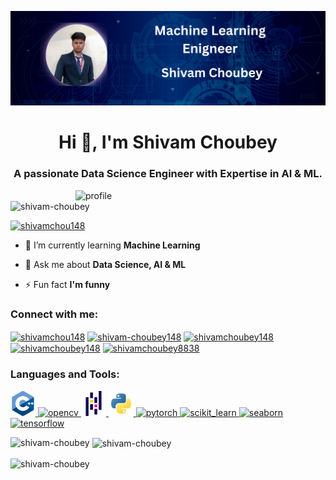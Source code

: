 ![logo](https://github.com/Shivam-Choubey/Shivam-Choubey/blob/main/logo.png)
<h1 align="center">Hi 👋, I'm Shivam Choubey</h1>
<h3 align="center">A passionate Data Science Engineer with Expertise in AI & ML.</h3>

<img align="right" alt="profile" width="400" src="https://www.dresma.ai/wp-content/uploads/2022/01/QA-Automation-EngineerMW.gif">

<p align="left"> <img src="https://komarev.com/ghpvc/?username=shivam-choubey&label=Profile%20views&color=0e75b6&style=flat" alt="shivam-choubey" /> </p>

<p align="left"> <a href="https://twitter.com/shivamchou148" target="blank"><img src="https://img.shields.io/twitter/follow/shivamchou148?logo=twitter&style=for-the-badge" alt="shivamchou148" /></a> </p>

- 🌱 I’m currently learning **Machine Learning**

- 💬 Ask me about **Data Science, AI & ML**

- ⚡ Fun fact **I'm funny**

<h3 align="left">Connect with me:</h3>
<p align="left">
<a href="https://twitter.com/shivamchou148" target="blank"><img align="center" src="https://raw.githubusercontent.com/rahuldkjain/github-profile-readme-generator/master/src/images/icons/Social/twitter.svg" alt="shivamchou148" height="30" width="40" /></a>
<a href="https://linkedin.com/in/shivam-choubey148" target="blank"><img align="center" src="https://raw.githubusercontent.com/rahuldkjain/github-profile-readme-generator/master/src/images/icons/Social/linked-in-alt.svg" alt="shivam-choubey148" height="30" width="40" /></a>
<a href="https://kaggle.com/shivamchoubey148" target="blank"><img align="center" src="https://raw.githubusercontent.com/rahuldkjain/github-profile-readme-generator/master/src/images/icons/Social/kaggle.svg" alt="shivamchoubey148" height="30" width="40" /></a>
<a href="https://instagram.com/shivamchoubey148" target="blank"><img align="center" src="https://raw.githubusercontent.com/rahuldkjain/github-profile-readme-generator/master/src/images/icons/Social/instagram.svg" alt="shivamchoubey148" height="30" width="40" /></a>
<a href="https://www.leetcode.com/shivamchoubey8838" target="blank"><img align="center" src="https://raw.githubusercontent.com/rahuldkjain/github-profile-readme-generator/master/src/images/icons/Social/leet-code.svg" alt="shivamchoubey8838" height="30" width="40" /></a>
</p>

<h3 align="left">Languages and Tools:</h3>
<p align="left"> <a href="https://www.w3schools.com/cpp/" target="_blank" rel="noreferrer"> <img src="https://raw.githubusercontent.com/devicons/devicon/master/icons/cplusplus/cplusplus-original.svg" alt="cplusplus" width="40" height="40"/> </a> <a href="https://opencv.org/" target="_blank" rel="noreferrer"> <img src="https://www.vectorlogo.zone/logos/opencv/opencv-icon.svg" alt="opencv" width="40" height="40"/> </a> <a href="https://pandas.pydata.org/" target="_blank" rel="noreferrer"> <img src="https://raw.githubusercontent.com/devicons/devicon/2ae2a900d2f041da66e950e4d48052658d850630/icons/pandas/pandas-original.svg" alt="pandas" width="40" height="40"/> </a> <a href="https://www.python.org" target="_blank" rel="noreferrer"> <img src="https://raw.githubusercontent.com/devicons/devicon/master/icons/python/python-original.svg" alt="python" width="40" height="40"/> </a> <a href="https://pytorch.org/" target="_blank" rel="noreferrer"> <img src="https://www.vectorlogo.zone/logos/pytorch/pytorch-icon.svg" alt="pytorch" width="40" height="40"/> </a> <a href="https://scikit-learn.org/" target="_blank" rel="noreferrer"> <img src="https://upload.wikimedia.org/wikipedia/commons/0/05/Scikit_learn_logo_small.svg" alt="scikit_learn" width="40" height="40"/> </a> <a href="https://seaborn.pydata.org/" target="_blank" rel="noreferrer"> <img src="https://seaborn.pydata.org/_images/logo-mark-lightbg.svg" alt="seaborn" width="40" height="40"/> </a> <a href="https://www.tensorflow.org" target="_blank" rel="noreferrer"> <img src="https://www.vectorlogo.zone/logos/tensorflow/tensorflow-icon.svg" alt="tensorflow" width="40" height="40"/> </a> </p>

<p><img align="left" src="https://github-readme-stats.vercel.app/api/top-langs?username=shivam-choubey&show_icons=true&locale=en&layout=compact" alt="shivam-choubey" /></p>

<p>&nbsp;<img align="center" src="https://github-readme-stats.vercel.app/api?username=shivam-choubey&show_icons=true&locale=en" alt="shivam-choubey" /></p>

<p><img align="center" src="https://github-readme-streak-stats.herokuapp.com/?user=shivam-choubey&" alt="shivam-choubey" /></p>

